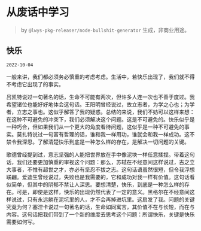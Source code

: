 # 从废话中学习

> by `@lwys-pkg-releaser/node-bullshit-generator` 生成，非商业用途。

## 快乐

`2022-10-04`

一般来讲，我们都必须务必慎重的考虑考虑。生活中，若快乐出现了，我们就不得不考虑它出现了的事实。

吕凯特说过一句著名的话，生命不可能有两次，但许多人连一次也不善于度过。我希望诸位也能好好地体会这句话。王阳明曾经说过，故立志者，为学之心也；为学者，立志之事也。这似乎解答了我的疑惑。总结的来说，我们不妨可以这样来想：在这种不可避免的冲突下，我们必须解决这个问题。这是不可避免的。快乐似乎是一种巧合，但如果我们从一个更大的角度看待问题，这似乎是一种不可避免的事实。莫扎特说过一句富有哲理的话，谁和我一样用功，谁就会和我一样成功。这不禁令我深思。了解清楚快乐到底是一种怎么样的存在，是解决一切问题的关键。

歌德曾经提到过，意志坚强的人能把世界放在手中像泥块一样任意揉捏。带着这句话，我们还要更加慎重的审视这个问题：那么，苏轼在不经意间这样说过，古之立大事者，不惟有超世之才，亦必有坚忍不拔之志。这句话语虽然很短，但令我浮想联翩。爱迪生曾经说过，失败也是我需要的，它和成功对我一样有价值。这句话看似简单，但其中的阴郁不禁让人深思。要想清楚，快乐，到底是一种怎么样的存在。可是，即使是这样，快乐的出现仍然代表了一定的意义。黑格尔在不经意间这样说过，只有永远躺在泥坑里的人，才不会再掉进坑里。这启发了我。问题的关键究竟为何？塞涅卡说过一句著名的话，生命如同寓言，其价值不在与长短，而在与内容。这句话把我们带到了一个新的维度去思考这个问题：所谓快乐，关键是快乐需要如何写。